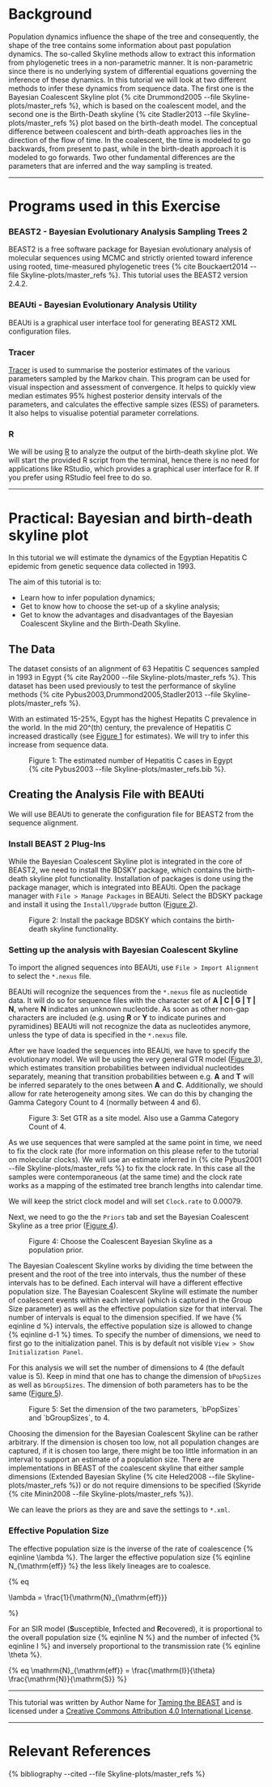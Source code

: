 
# Background

Population dynamics influence the shape of the tree and consequently, the shape of the tree contains some information about past population dynamics. The so-called Skyline methods allow to extract this information from phylogenetic trees in a non-parametric manner. It is non-parametric since there is no underlying system of differential equations governing the inference of these dynamics. In this tutorial we will look at two different methods to infer these dynamics from sequence data. The first one is the Bayesian Coalescent Skyline plot {% cite Drummond2005 --file Skyline-plots/master_refs %}, which is based on the coalescent model, and the second one is the Birth-Death skyline {% cite Stadler2013 --file Skyline-plots/master_refs %} plot based on the birth-death model. The conceptual difference between coalescent and birth-death approaches lies in the direction of the flow of time. In the coalescent, the time is modeled to go backwards, from present to past, while in the birth-death approach it is modeled to go forwards. Two other fundamental differences are the parameters that are inferred and the way sampling is treated. 

----

# Programs used in this Exercise


### BEAST2 - Bayesian Evolutionary Analysis Sampling Trees 2

BEAST2 is a free software package for Bayesian evolutionary analysis of molecular sequences using MCMC and strictly oriented toward inference using rooted, time-measured phylogenetic trees {% cite Bouckaert2014 --file Skyline-plots/master_refs %}. This tutorial uses the BEAST2 version 2.4.2.


### BEAUti - Bayesian Evolutionary Analysis Utility

BEAUti is a graphical user interface tool for generating BEAST2 XML configuration files.


### Tracer

[Tracer](http://tree.bio.ed.ac.uk/software/tracer) is used to summarise the posterior estimates of the various parameters sampled by the Markov chain. This program can be used for visual inspection and assessment of convergence. It helps to quickly view median estimates 95% highest posterior density intervals of the parameters, and calculates the effective sample sizes (ESS) of parameters. It also helps to visualise potential parameter correlations.


### R

We will be using [R](\href{https://www.r-project.org) to analyze the output of the birth-death skyline plot. We will start the provided R script from the terminal, hence there is no need for applications like RStudio, which provides a graphical user interface for R. If you prefer using RStudio feel free to do so.

----


# Practical: Bayesian and birth-death skyline plot

In this tutorial we will estimate the dynamics of the Egyptian Hepatitis C epidemic from genetic sequence data collected in 1993.

The aim of this tutorial is to:
- Learn how to infer population dynamics;
- Get to know how to choose the set-up of a skyline analysis;
- Get to know the advantages and disadvantages of the Bayesian Coalescent Skyline and the Birth-Death Skyline.


## The Data
The dataset consists of an alignment of 63 Hepatitis C sequences sampled in 1993 in Egypt {% cite Ray2000 --file Skyline-plots/master_refs %}. This dataset has been used previously to test the performance of skyline methods {% cite Pybus2003,Drummond2005,Stadler2013 --file Skyline-plots/master_refs %}.

With an estimated 15-25%, Egypt has the highest Hepatits C prevalence in the world. In the mid 20^(th) century, the prevalence of Hepatitis C increased drastically (see [Figure 1](#fig:prevalence) for estimates). We will try to infer this increase from sequence data. 

<figure>
	<a id="fig:prevalence"></a>
	<img src="figures/Estimated_number_hcv.png" alt="">
	<figcaption>Figure 1: The estimated number of Hepatitis C cases in Egypt {% cite Pybus2003 --file Skyline-plots/master_refs.bib %}.</figcaption>
</figure>


## Creating the Analysis File with BEAUti

We will use BEAUti to generate the configuration file for BEAST2 from the sequence alignment.

### Install BEAST 2 Plug-Ins

While the Bayesian Coalescent Skyline plot is integrated in the core of BEAST2, we need to install the BDSKY package, which contains the birth-death skyline plot functionality. Installation of packages is done using the package manager, which is integrated into BEAUti. Open the package manager with `File > Manage Packages` in BEAUti. Select the BDSKY package and install it using the `Install/Upgrade` button ([Figure 2](fig:install)).

<figure>
	<a id="fig:install"></a>
	<img src="figures/install_bdsky.png" alt="">
	<figcaption>Figure 2: Install the package BDSKY which contains the birth-death skyline functionality.</figcaption>
</figure>


### Setting up the analysis with Bayesian Coalescent Skyline

To import the aligned sequences into BEAUti, use `File > Import Alignment` to select the `*.nexus` file.

BEAUti will recognize the sequences from the `*.nexus` file as nucleotide data. It will do so for sequence files with the character set of **A | C | G | T | N**, where **N** indicates an unknown nucleotide. As soon as other non-gap characters are included (e.g. using **R** or **Y** to indicate purines and pyramidines) BEAUti will not recognize the data as nucleotides anymore, unless the type of data is specified in the `*.nexus` file.

After we have loaded the sequences into BEAUti, we have to specify the evolutionary model. We will be using the very general GTR model ([Figure 3](fig:model)), which estimates transition probabilities between individual nucleotides separately, meaning that transition probabilities between e.g. **A** and **T** will be inferred separately to the ones between **A** and **C**. Additionally, we should allow for rate heterogeneity among sites. We can do this by changing the Gamma Category Count to 4 (normally between 4 and 6).

<figure>
	<a id="fig:model"></a>
	<img src="figures/choose_gtr.png" alt="">
	<figcaption>Figure 3: Set GTR as a site model. Also use a Gamma Category Count of 4.</figcaption>
</figure>

As we use sequences that were sampled at the same point in time, we need to fix the clock rate (for more information on this please refer to the tutorial on molecular clocks). We will use an estimate inferred in {% cite Pybus2001 --file Skyline-plots/master_refs %} to fix the clock rate. In this case all the samples were contemporaneous (at the same time) and the clock rate works as a mapping of the estimated tree branch lengths into calendar time.

We will keep the strict clock model and will set `Clock.rate` to 0.00079.

Next, we need to go the the `Priors` tab and set the Bayesian Coalescent Skyline as a tree prior ([Figure 4](fig:coalescent)).

<figure>
	<a id="fig:coalescent"></a>
	<img src="figures/choose_coalescentSkyline.png" alt="">
	<figcaption>Figure 4: Choose the Coalescent Bayesian Skyline as a population prior.</figcaption>
</figure>

The Bayesian Coalescent Skyline works by dividing the time between the present and the root of the tree into intervals, thus the number of these intervals has to be defined. Each interval will have a different effective population size. 
The Bayesian Coalescent Skyline will estimate the number of coalescent events within each interval (which is captured in the Group Size parameter) as well as the effective population size for that interval. The number of intervals is equal to the dimension specified. If we have {% eqinline d %}  intervals, the effective population size is allowed to change {% eqinline d-1 %} times. To specify the number of dimensions, we need to first go to the initialization panel. This is by default not visible `View > Show Initialization Panel`.

For this analysis we will set the number of dimensions to 4 (the default value is 5). Keep in mind that one has to change the dimension of `bPopSizes` as well as `bGroupSizes`. The dimension of both parameters has to be the same ([Figure 5](fig:dimensions)).

<figure>
	<a id="fig:dimensions"></a>
	<img src="figures/set_dimension.png" alt="">
	<figcaption>Figure 5: Set the dimension of the two parameters, `bPopSizes` and `bGroupSizes`, to 4.</figcaption>
</figure>

Choosing the dimension for the Bayesian Coalescent Skyline can be rather arbitrary. If the dimension is chosen too low, not all population changes are captured, if it is chosen too large, there might be too little information in an interval to support an estimate of a population size. There are implementations in BEAST of the coalescent skyline that either sample dimensions (Extended Bayesian Skyline {% cite Heled2008 --file Skyline-plots/master_refs %}) or do not require dimensions to be specified (Skyride {% cite Minin2008 --file Skyline-plots/master_refs %}).

We can leave the priors as they are and save the settings to `*.xml`.



### Effective Population Size


The effective population size is the inverse of the rate of coalescence {% eqinline \lambda %}. The larger the effective population size {% eqinline N_{\mathrm{eff}} %} the less likely lineages are to coalesce.

{% eq 

\lambda = \frac{1}{\mathrm{N}_{\mathrm{eff}}}

%}

For an SIR model (**S**usceptible, **I**nfected and **R**ecovered), it is proportional to the overall population size {% eqinline N %} and the number of infected {% eqinline I %} and inversely proportional to the transmission rate {% eqinline \theta %}. 

{% eq 
	\mathrm{N}_{\mathrm{eff}} = \frac{\mathrm{I}}{\theta} \frac{\mathrm{N}}{\mathrm{S}}
%}









----

This tutorial was written by Author Name for [Taming the BEAST](https://taming-the-beast.github.io) and is licensed under a [Creative Commons Attribution 4.0 International License](http://creativecommons.org/licenses/by/4.0/). 

----

# Relevant References

{% bibliography --cited --file Skyline-plots/master_refs %}







